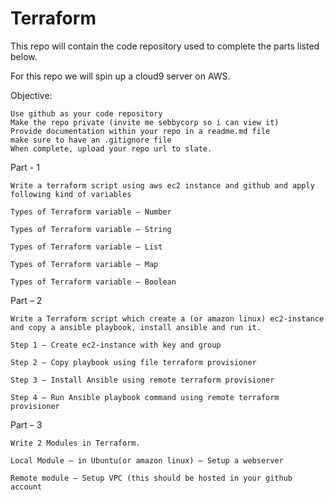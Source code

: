 # Terraform

This repo will contain the code repository used to complete the parts listed below.

For this repo we will spin up a cloud9 server on AWS. 

Objective:

    Use github as your code repository
    Make the repo private (invite me sebbycorp so i can view it)
    Provide documentation within your repo in a readme.md file
    make sure to have an .gitignore file
    When complete, upload your repo url to slate.

Part - 1

    Write a terraform script using aws ec2 instance and github and apply following kind of variables

    Types of Terraform variable – Number

    Types of Terraform variable – String

    Types of Terraform variable – List

    Types of Terraform variable – Map

    Types of Terraform variable – Boolean

Part – 2

    Write a Terraform script which create a (or amazon linux) ec2-instance and copy a ansible playbook, install ansible and run it.

    Step 1 – Create ec2-instance with key and group

    Step 2 – Copy playbook using file terraform provisioner

    Step 3 – Install Ansible using remote terraform provisioner

    Step 4 – Run Ansible playbook command using remote terraform provisioner

Part – 3

    Write 2 Modules in Terraform.

    Local Module – in Ubuntu(or amazon linux) – Setup a webserver

    Remote module – Setup VPC (this should be hosted in your github account

